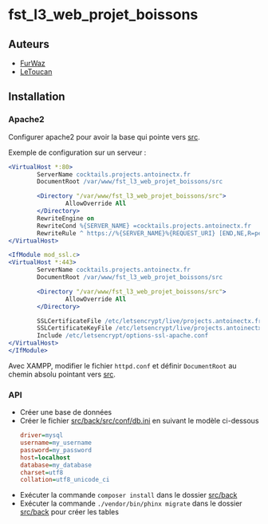 # fst_l3_web_projet_boissons

## Auteurs
- [FurWaz](https://github.com/FurWaz)
- [LeToucan](https://github.com/ActxLeToucan)

## Installation
### Apache2
Configurer apache2 pour avoir la base qui pointe vers [src](./src).

Exemple de configuration sur un serveur :
```apache
<VirtualHost *:80>
        ServerName cocktails.projects.antoinectx.fr
        DocumentRoot /var/www/fst_l3_web_projet_boissons/src

        <Directory "/var/www/fst_l3_web_projet_boissons/src">
                AllowOverride All
        </Directory>
        RewriteEngine on
        RewriteCond %{SERVER_NAME} =cocktails.projects.antoinectx.fr
        RewriteRule ^ https://%{SERVER_NAME}%{REQUEST_URI} [END,NE,R=permanent]
</VirtualHost>

<IfModule mod_ssl.c>
<VirtualHost *:443>
        ServerName cocktails.projects.antoinectx.fr
        DocumentRoot /var/www/fst_l3_web_projet_boissons/src

        <Directory "/var/www/fst_l3_web_projet_boissons/src">
                AllowOverride All
        </Directory>

        SSLCertificateFile /etc/letsencrypt/live/projects.antoinectx.fr/fullchain.pem
        SSLCertificateKeyFile /etc/letsencrypt/live/projects.antoinectx.fr/privkey.pem
        Include /etc/letsencrypt/options-ssl-apache.conf
</VirtualHost>
</IfModule>
```

Avec XAMPP, modifier le fichier `httpd.conf` et définir `DocumentRoot` au chemin absolu pointant vers [src](./src).

### API
* Créer une base de données
* Créer le fichier [src/back/src/conf/db.ini](./src/back/src/conf/db.ini) en suivant le modèle ci-dessous
  ```ini
  driver=mysql
  username=my_username
  password=my_password
  host=localhost
  database=my_database
  charset=utf8
  collation=utf8_unicode_ci
  ```
* Exécuter la commande `composer install` dans le dossier [src/back](./src/back)
* Exécuter la commande `./vendor/bin/phinx migrate` dans le dossier [src/back](./src/back) pour créer les tables